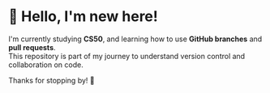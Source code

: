 # 👋 Hello, I'm new here!

I'm currently studying **CS50**, and learning how to use **GitHub branches** and **pull requests**.  
This repository is part of my journey to understand version control and collaboration on code.  

Thanks for stopping by! 🚀
